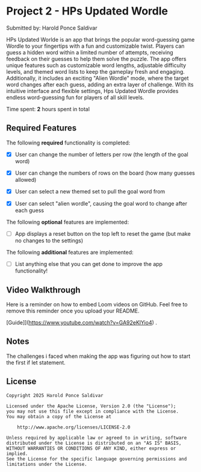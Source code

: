 # Project 2 - HPs Updated Wordle

Submitted by: Harold Ponce Saldivar

HPs Updated Worlde is an app that brings the popular word-guessing game Wordle to your fingertips with a fun and customizable twist. Players can guess a hidden word within a limited number of attempts, receiving feedback on their guesses to help them solve the puzzle. The app offers unique features such as customizable word lengths, adjustable difficulty levels, and themed word lists to keep the gameplay fresh and engaging. Additionally, it includes an exciting "Alien Wordle" mode, where the target word changes after each guess, adding an extra layer of challenge. With its intuitive interface and flexible settings, Hps Updated Wordle provides endless word-guessing fun for players of all skill levels.

Time spent: **2** hours spent in total

## Required Features

The following **required** functionality is completed:

- [X] User can change the number of letters per row (the length of the goal word)
- [X] User can change the numbers of rows on the board (how many guesses allowed)
- [X] User can select a new themed set to pull the goal word from
- [X] User can select "alien wordle", causing the goal word to change after each guess


The following **optional** features are implemented:

- [ ] App displays a reset button on the top left to reset the game (but make no changes to the settings)

The following **additional** features are implemented:

- [ ] List anything else that you can get done to improve the app functionality!

## Video Walkthrough

Here is a reminder on how to embed Loom videos on GitHub. Feel free to remove this reminder once you upload your README. 

[Guide]](https://www.youtube.com/watch?v=GA92eKlYio4) .

## Notes

The challenges i faced when making the app was figuring out how to start the first if let statement.

## License

    Copyright 2025 Harold Ponce Saldivar

    Licensed under the Apache License, Version 2.0 (the "License");
    you may not use this file except in compliance with the License.
    You may obtain a copy of the License at

        http://www.apache.org/licenses/LICENSE-2.0

    Unless required by applicable law or agreed to in writing, software
    distributed under the License is distributed on an "AS IS" BASIS,
    WITHOUT WARRANTIES OR CONDITIONS OF ANY KIND, either express or implied.
    See the License for the specific language governing permissions and
    limitations under the License.
